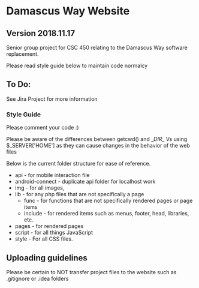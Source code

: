 # Damascus Way Website
## Version 2018.11.17
Senior group project for CSC 450 relating to the Damascus Way software replacement.

Please read style guide below to maintain code normalcy

## To Do:
See Jira Project for more information


### Style Guide
Please comment your code :)

Please be aware of the differences between getcwd() and \__DIR\__ 
Vs using $_SERVER['HOME'] as they can cause changes in the behavior of the web files

Below is the current folder structure for ease of reference.
* api - for mobile interaction file
* android-connect - duplicate api folder for localhost work
* img - for all images,
* lib - for any php files that are not specifically a page
   * func - for functions that are not specifically rendered pages or page items
   * include - for rendered items such as menus, footer, head, libraries, etc.
* pages - for rendered pages
* script - for all things JavaScript
* style - For all CSS files.  

## Uploading guidelines
Please be certain to NOT transfer project files to the website such as .gitignore or .idea folders
